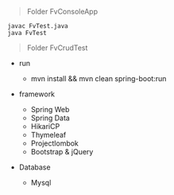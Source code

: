 

> Folder FvConsoleApp

	javac FvTest.java
	java FvTest

> Folder FvCrudTest

* run
	- mvn install && mvn clean spring-boot:run

* framework
	- Spring Web
	- Spring Data
	- HikariCP
	- Thymeleaf
	- Projectlombok
	- Bootstrap & jQuery

* Database 
	- Mysql


